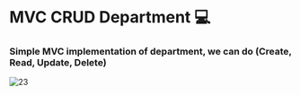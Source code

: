 
# MVC CRUD Department 💻
### Simple MVC implementation of department, we can do (Create, Read, Update, Delete)
![23](https://github.com/rahafnasad/MVC_CRUD_Department/assets/135382124/a93e898e-dbf1-42d3-b6cb-67555021b44a)


